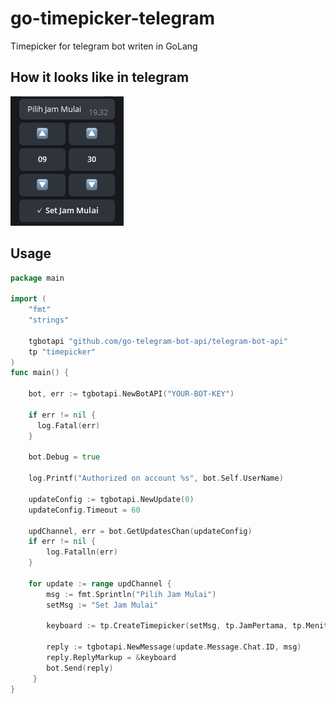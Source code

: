 # go-timepicker-telegram
Timepicker for telegram bot writen in GoLang

## How it looks like in telegram
![](.github/images/timepicker-sample-result.png)

## Usage
```go
package main

import (
	"fmt"
	"strings"

	tgbotapi "github.com/go-telegram-bot-api/telegram-bot-api"
	tp "timepicker"
)
func main() {

    bot, err := tgbotapi.NewBotAPI("YOUR-BOT-KEY")

    if err != nil {
      log.Fatal(err)
    }

	bot.Debug = true

	log.Printf("Authorized on account %s", bot.Self.UserName)

	updateConfig := tgbotapi.NewUpdate(0)
	updateConfig.Timeout = 60

	updChannel, err = bot.GetUpdatesChan(updateConfig)
	if err != nil {
		log.Fatalln(err)
	}

    for update := range updChannel {  
        msg := fmt.Sprintln("Pilih Jam Mulai")
        setMsg := "Set Jam Mulai"

        keyboard := tp.CreateTimepicker(setMsg, tp.JamPertama, tp.MenitPertama)

        reply := tgbotapi.NewMessage(update.Message.Chat.ID, msg)
        reply.ReplyMarkup = &keyboard
        bot.Send(reply)
     }
}
```
